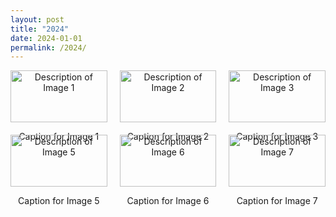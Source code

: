 ```yaml
---
layout: post
title: "2024"
date: 2024-01-01
permalink: /2024/
---
```


<div style="display: flex; flex-wrap: wrap; gap: 20px;">
    <div style="flex: 1 1 23%; text-align: center;">
        <img src="https://cvws.icloud-content.com/S/AfR4Ueb3SF1s0RF-2F1Y_QJ1cGpL/IMG_3417.JPG?o=Aq9mJTn6WURWySXqXX7lv84FrXA3FGEoRBsZPe00j9yV&v=1&z=https%3A%2F%2Fp55-content.icloud.com%3A443&x=1&a=CAogciJbXEx5Ck3iAzVIy8sj_cxQZ4UbDVTU7za5J9b0sqoSaRDpssillzIY6cnbqpcyIgEAUgR1cGpLaidjOkEa6NnnGe2q2WDkWKrqnEKIl04VdaDmZFbAxuoLxz9EVuw4WbByJzpbnANkT59N-CFB3rpQNhrsgbBAeUfBKIFXF2doKtn9KF7sPfbpxA&e=1724250514&r=8e58873f-1224-4def-921f-ef0b1f3a6a36-19&s=p-Dng7KA6lZx5rgPLVAziAW1Ock" alt="Description of Image 1" style="width: 100%; height: auto;">
        <p>Caption for Image 1</p>
    </div>
    <div style="flex: 1 1 23%; text-align: center;">
        <img src="/path/to/image2.jpg" alt="Description of Image 2" style="width: 100%; height: auto;">
        <p>Caption for Image 2</p>
    </div>
    <div style="flex: 1 1 23%; text-align: center;">
        <img src="/path/to/image3.jpg" alt="Description of Image 3" style="width: 100%; height: auto;">
        <p>Caption for Image 3</p>
    </div>
</div>

<div style="display: flex; flex-wrap: wrap; gap: 20px; margin-top: 20px;">
    <div style="flex: 1 1 23%; text-align: center;">
        <img src="/path/to/image5.jpg" alt="Description of Image 5" style="width: 100%; height: auto;">
        <p>Caption for Image 5</p>
    </div>
    <div style="flex: 1 1 23%; text-align: center;">
        <img src="/path/to/image6.jpg" alt="Description of Image 6" style="width: 100%; height: auto;">
        <p>Caption for Image 6</p>
    </div>
    <div style="flex: 1 1 23%; text-align: center;">
        <img src="/path/to/image7.jpg" alt="Description of Image 7" style="width: 100%; height: auto;">
        <p>Caption for Image 7</p>
    </div>
</div>